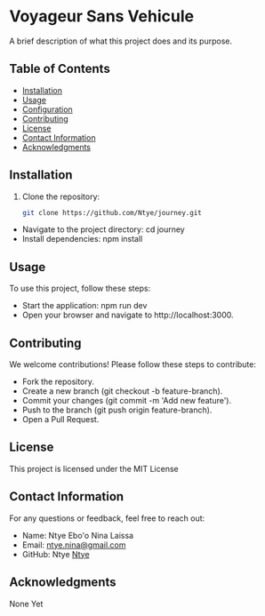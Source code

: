 # Voyageur Sans Vehicule

A brief description of what this project does and its purpose.

## Table of Contents

- [Installation](#installation)
- [Usage](#usage)
- [Configuration](#configuration)
- [Contributing](#contributing)
- [License](#license)
- [Contact Information](#contact-information)
- [Acknowledgments](#acknowledgments)

## Installation

1. Clone the repository:
   ```sh
   git clone https://github.com/Ntye/journey.git
- Navigate to the project directory: cd journey
- Install dependencies: npm install

## Usage
To use this project, follow these steps:

- Start the application: npm run dev
- Open your browser and navigate to http://localhost:3000.

## Contributing
We welcome contributions! Please follow these steps to contribute:

- Fork the repository.
- Create a new branch (git checkout -b feature-branch).
- Commit your changes (git commit -m 'Add new feature').
- Push to the branch (git push origin feature-branch).
- Open a Pull Request.

## License
This project is licensed under the MIT License

## Contact Information
For any questions or feedback, feel free to reach out:

- Name: Ntye Ebo'o Nina Laissa
- Email: ntye.nina@gmail.com
- GitHub: Ntye [Ntye](https://www.github.com/Ntye)

## Acknowledgments
None Yet